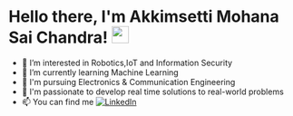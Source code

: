 # Hello there, I'm Akkimsetti Mohana Sai Chandra! <img src="https://raw.githubusercontent.com/MartinHeinz/MartinHeinz/master/wave.gif" width="30px">

- 👀 I’m interested in Robotics,IoT and Information Security
- 🌱 I’m currently learning Machine Learning
- 📕 I'm pursuing Electronics & Communication Engineering
- 🎯 I'm passionate to develop real time solutions to real-world problems
- 📫 You can find me [![LinkedIn][2.2]][2]



[2.2]: https://raw.githubusercontent.com/MartinHeinz/MartinHeinz/master/linkedin-3-16.png (LinkedIn icon without padding)

<!-- Links to your social media accounts -->


[2]: https://www.linkedin.com/in/akkimsetti-mohana-sai-chandra-367b8018b/
